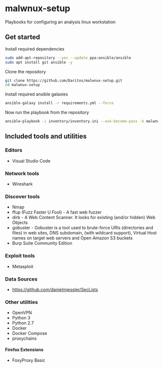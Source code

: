# malwnux-setup

Playbooks for configuring an analysis linux workstation

## Get started

Install required dependencies

```bash
sudo add-apt-repository --yes --update ppa:ansible/ansible
sudo apt install git ansible -y
```

Clone the repository

```bash
git clone https://github.com/Daritos/malwnux-setup.git
cd malwnux-setup
```

Install required ansible galaxies

```bash
ansible-galaxy install -r requirements.yml --force
```

Now run the playbook from the repository

```bash
ansible-playbook -i inventory/inventory.ini --ask-become-pass -k malwnux_playbook.yml -u <insert_your_username_here>
```

## Included tools and utilities

### Editors

* Visual Studio Code

### Network tools

* Wireshark

### Discover tools

* Nmap
* ffup (Fuzz Faster U Fool) - A fast web fuzzer
* dirb - A Web Content Scanner. It looks for existing (and/or hidden) Web Objects
* gobuster - Gobuster is a tool used to brute-force URIs (directories and files) in web sites, DNS subdomain, (with wildcard support), Virtual Host names on target web servers and Open Amazon S3 buckets
* Burp Suite Community Edition

### Exploit tools

* Metasploit

### Data Sources

* https://github.com/danielmiessler/SecLists

### Other utilities

* OpenVPN
* Python 3
* Python 2.7
* Docker
* Docker Compose
* proxychains

#### Firefox Extensions

* FoxyProxy Basic
